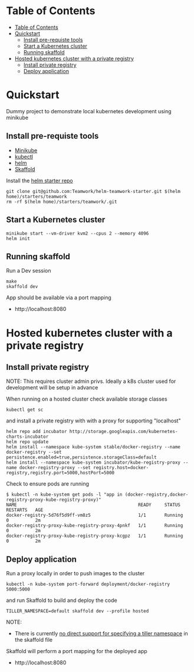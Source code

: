 
Table of Contents
=================

   * [Table of Contents](#table-of-contents)
   * [Quickstart](#quickstart)
      * [Install pre-requiste tools](#install-pre-requiste-tools)
      * [Start a Kubernetes cluster](#start-a-kubernetes-cluster)
      * [Running skaffold](#running-skaffold)
   * [Hosted kubernetes cluster with a private registry](#hosted-kubernetes-cluster-with-a-private-registry)
      * [Install private registry](#install-private-registry)
      * [Deploy application](#deploy-application)

        
# Quickstart

Dummy project to demonstrate local kubernetes development using minikube

## Install pre-requiste tools

- [Minikube](https://kubernetes.io/docs/tasks/tools/install-minikube/)
- [kubectl](https://kubernetes.io/docs/tasks/tools/install-kubectl/)
- [helm](https://docs.helm.sh/using_helm/#installing-helm)
- [Skaffold](https://github.com/GoogleContainerTools/skaffold#installation)

Install the [helm starter repo](https://github.com/Teamwork/helm-teamwork-starter)

```
git clone git@github.com:Teamwork/helm-teamwork-starter.git $(helm home)/starters/teamwork
rm -rf $(helm home)/starters/teamwork/.git
```

## Start a Kubernetes cluster

```
minikube start --vm-driver kvm2 --cpus 2 --memory 4096 
helm init
```

## Running skaffold

Run a Dev session

```
make
skaffold dev
```

App should be available via a port mapping

- http://localhost:8080

# Hosted kubernetes cluster with a private registry

## Install private registry

NOTE: This requires cluster admin privs. Ideally a k8s cluster used for development will be setup in advance

When running on a hosted cluster check available storage classes

```
kubectl get sc
```

and install a private registry with with a proxy for supporting "localhost"

```
helm repo add incubator http://storage.googleapis.com/kubernetes-charts-incubator
helm repo update
helm install --namespace kube-system stable/docker-registry --name docker-registry --set persistence.enabled=true,persistence.storageClass=default
helm install --namespace kube-system incubator/kube-registry-proxy --name docker-registry-proxy --set registry.host=docker-registry,registry.port=5000,hostPort=5000
```

Check to ensure pods are running

```
$ kubectl -n kube-system get pods -l "app in (docker-registry,docker-registry-proxy-kube-registry-proxy)"
NAME                                              READY     STATUS    RESTARTS   AGE
docker-registry-5d76f5d9ff-vm8z5                  1/1       Running   0          2m
docker-registry-proxy-kube-registry-proxy-4pnkf   1/1       Running   0          2m
docker-registry-proxy-kube-registry-proxy-kcgpz   1/1       Running   0          2m
```

## Deploy application

Run a proxy locally in order to push images to the cluster

```
kubectl -n kube-system port-forward deployment/docker-registry 5000:5000
```

and run Skaffold to build and deploy the code

```
TILLER_NAMESPACE=default skaffold dev --profile hosted
```

NOTE:

* There is currently [no direct support for specifying a tiller namespace](https://github.com/GoogleContainerTools/skaffold/issues/1183) in the skaffold file

Skaffold will perform a port mapping for the deployed app

- http://localhost:8080


